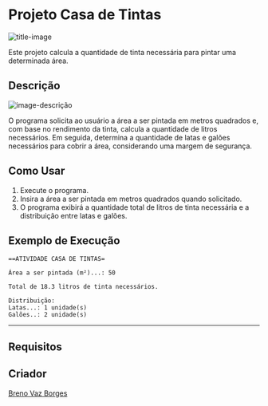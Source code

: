 # Projeto Casa de Tintas

![title-image](https://github.com/brenovazborges/CASA-DE-TINTAS/assets/162759863/825a0a7b-0b83-4401-8d9d-c2af08583432)

Este projeto calcula a quantidade de tinta necessária para pintar uma determinada área.

## Descrição

![image-descrição](https://github.com/brenovazborges/CASA-DE-TINTAS/assets/162759863/fd5a2ffa-b017-402d-bf1a-20078e10e98b)

O programa solicita ao usuário a área a ser pintada em metros quadrados e, com base no rendimento da tinta, calcula a quantidade de litros necessários. Em seguida, determina a quantidade de latas e galões necessários para cobrir a área, considerando uma margem de segurança.

## Como Usar

1. Execute o programa.
2. Insira a área a ser pintada em metros quadrados quando solicitado.
3. O programa exibirá a quantidade total de litros de tinta necessária e a distribuição entre latas e galões.

## Exemplo de Execução

```plaintext
==ATIVIDADE CASA DE TINTAS=

Área a ser pintada (m²)...: 50

Total de 18.3 litros de tinta necessários.

Distribuição:
Latas...: 1 unidade(s)
Galões..: 2 unidade(s)

```
---

## Requisitos


## Criador

[Breno Vaz Borges](https://github.com/)
